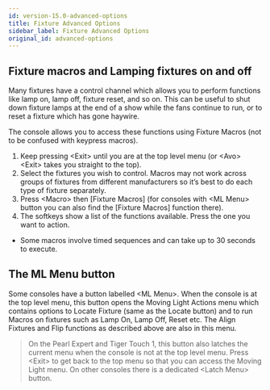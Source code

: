 ```yaml
---
id: version-15.0-advanced-options
title: Fixture Advanced Options
sidebar_label: Fixture Advanced Options
original_id: advanced-options
---
```




Fixture macros and Lamping fixtures on and off
---------------------------

Many fixtures have a control channel which allows you to perform functions like lamp on, lamp off, fixture reset, and so on. This can be useful to shut down fixture lamps at the end of a show while the fans continue to run, or to reset a fixture which has gone haywire.

The console allows you to access these functions using Fixture Macros (not to be confused with keypress macros).

1.	Keep pressing \<Exit\> until you are at the top level menu (or \<Avo\>\<Exit\> takes you straight to the top).
2.	Select the fixtures you wish to control. Macros may not work across groups of fixtures from different manufacturers so it’s best to do each type of fixture separately.
3.	Press \<Macro\> then \[Fixture Macros\] (for consoles with \<ML Menu\> button you can also find the \[Fixture Macros\] function there).
4.	The softkeys show a list of the functions available. Press the one you want to action.

-	Some macros involve timed sequences and can take up to 30 seconds to execute.


The ML Menu button
------------------

Some consoles have a button labelled \<ML Menu\>.
When the console is at the top level menu, this button opens the Moving Light Actions menu which contains options to Locate Fixture (same as the Locate button) and to run Macros on fixtures such as Lamp On, Lamp Off, Reset etc. The Align Fixtures and Flip functions as described above are also in this menu.

> On the Pearl Expert and Tiger Touch 1, this button also latches the current menu when the console is not at the top level menu. Press \<Exit\> to get back to   the top menu so that you can access the Moving Light menu. On other consoles there is a dedicated \<Latch Menu\> button.
